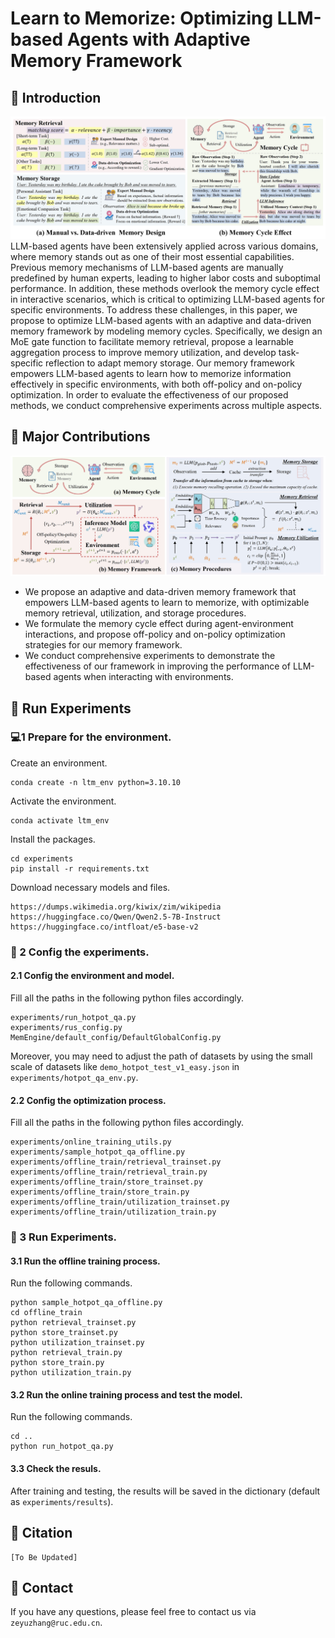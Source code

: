 # Learn to Memorize: Optimizing LLM-based Agents with Adaptive Memory Framework

## 📝 Introduction
![figure1](./assets/figure1.png)
LLM-based agents have been extensively applied across various domains, where memory stands out as one of their most essential capabilities. Previous memory mechanisms of LLM-based agents are manually predefined by human experts, leading to higher labor costs and suboptimal performance. In addition, these methods overlook the memory cycle effect in interactive scenarios, which is critical to optimizing LLM-based agents for specific environments. To address these challenges, in this paper, we propose to optimize LLM-based agents with an adaptive and data-driven memory framework by modeling memory cycles. Specifically, we design an MoE gate function to facilitate memory retrieval, propose a learnable aggregation process to improve memory utilization, and develop task-specific reflection to adapt memory storage. Our memory framework empowers LLM-based agents to learn how to memorize information effectively in specific environments, with both off-policy and on-policy optimization. In order to evaluate the effectiveness of our proposed methods, we conduct comprehensive experiments across multiple aspects.

## 📌 Major Contributions

![figure2](./assets/figure2.png)

- We propose an adaptive and data-driven memory framework that empowers LLM-based agents to learn to memorize, with optimizable memory retrieval, utilization, and storage procedures.
- We formulate the memory cycle effect during agent-environment interactions, and propose off-policy and on-policy optimization strategies for our memory framework.
- We conduct comprehensive experiments to demonstrate the effectiveness of our framework in improving the performance of LLM-based agents when interacting with environments.

## 🚀 Run Experiments

### 💻1 Prepare for the environment.

Create an environment.

```shell
conda create -n ltm_env python=3.10.10
```

Activate the environment.

```shell
conda activate ltm_env
```

Install the packages.

```shell
cd experiments
pip install -r requirements.txt
```

Download necessary models and files.
```
https://dumps.wikimedia.org/kiwix/zim/wikipedia
https://huggingface.co/Qwen/Qwen2.5-7B-Instruct
https://huggingface.co/intfloat/e5-base-v2
```

### 📝 2 Config the experiments.

#### 2.1 Config the environment and model.
Fill all the paths in the following python files accordingly.
```
experiments/run_hotpot_qa.py
experiments/rus_config.py
MemEngine/default_config/DefaultGlobalConfig.py
```
Moreover, you may need to adjust the path of datasets by using the small scale of datasets like `demo_hotpot_test_v1_easy.json` in `experiments/hotpot_qa_env.py`.

#### 2.2 Config the optimization process.
Fill all the paths in the following python files accordingly.
```
experiments/online_training_utils.py
experiments/sample_hotpot_qa_offline.py
experiments/offline_train/retrieval_trainset.py
experiments/offline_train/retrieval_train.py
experiments/offline_train/store_trainset.py
experiments/offline_train/store_train.py
experiments/offline_train/utilization_trainset.py
experiments/offline_train/utilization_train.py
```
### 📝 3 Run Experiments.
#### 3.1 Run the offline training process.
Run the following commands.
```shell
python sample_hotpot_qa_offline.py
cd offline_train
python retrieval_trainset.py
python store_trainset.py
python utilization_trainset.py
python retrieval_train.py
python store_train.py
python utilization_train.py
```
#### 3.2 Run the online training process and test the model.
Run the following commands.
```shell
cd ..
python run_hotpot_qa.py
```

#### 3.3 Check the resuls.
After training and testing, the results will be saved in the dictionary (default as `experiments/results`).

## 🔗 Citation

```
[To Be Updated]
```

## 📧 Contact

If you have any questions, please feel free to contact us via `zeyuzhang@ruc.edu.cn`.